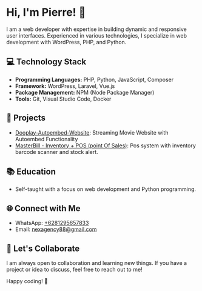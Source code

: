# Hi, I'm Pierre! 👋

I am a web developer with expertise in building dynamic and responsive user interfaces. Experienced in various technologies, I specialize in web development with WordPress, PHP, and Python.

## 💻 Technology Stack
- **Programming Languages:** PHP, Python, JavaScript, Composer
- **Framework:** WordPress, Laravel, Vue.js
- **Package Management:** NPM (Node Package Manager)
- **Tools:** Git, Visual Studio Code, Docker

## 🚀 Projects
- [Dooplay-Autoembed-Website](https://github.com/NexDesign-Agency/Dooplay-Autoembed-Website): Streaming Movie Website with Autoembed Functionality
- [MasterBill - Inventory + POS (point Of Sales)](https://github.com/NexDesign-Agency/MasterBill-Inventory-Pos): Pos system with inventory barcode scanner and stock alert.


## 📚 Education
- Self-taught with a focus on web development and Python programming.

## 🌐 Connect with Me
- WhatsApp: [+6281295657833](tel:+6281295657833)
- Email: [nexagency88@gmail.com](mailto:nexagency88@gmail.com)

## 🤝 Let's Collaborate
I am always open to collaboration and learning new things. If you have a project or idea to discuss, feel free to reach out to me!

Happy coding! 🚀
